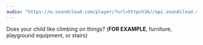 ```yaml
---
audio: "https://w.soundcloud.com/player/?url=https%3A//api.soundcloud.com/tracks/1405643380%3Fsecret_token%3Ds-WGK3QooHJ75&color=%23ff5500&auto_play=true&hide_related=false&show_comments=true&show_user=true&show_reposts=false&show_teaser=true&visual=true"
---
```


Does your child like climbing on things? (<strong>FOR EXAMPLE</strong>, furniture, playground equipment, or stairs)